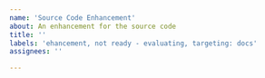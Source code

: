 ```yaml
---
name: 'Source Code Enhancement'
about: An enhancement for the source code
title: ''
labels: 'ehancement, not ready - evaluating, targeting: docs'
assignees: ''

---
```



